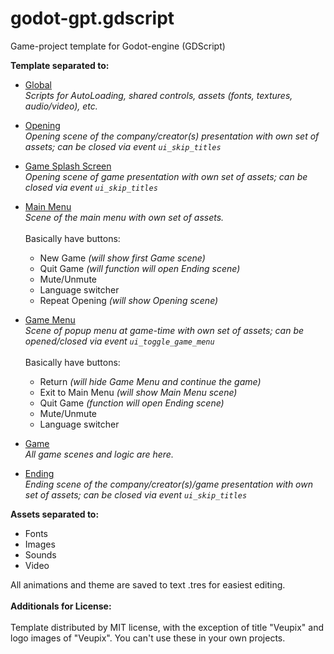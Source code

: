 # godot-gpt.gdscript
Game-project template for Godot-engine (GDScript)

**Template separated to:**
* [Global](0_Global)<br/>
_Scripts for AutoLoading, shared controls, assets (fonts, textures, audio/video), etc._

* [Opening](1_Opening)<br/>
_Opening scene of the company/creator(s) presentation with own set of assets; can be closed via event `ui_skip_titles`_

* [Game Splash Screen](2_GameSplash)<br/>
_Opening scene of game presentation with own set of assets; can be closed via event `ui_skip_titles`_

* [Main Menu](3_MainMenu)<br/>
_Scene of the main menu with own set of assets._<br/><br/>
Basically have buttons:
  * New Game _(will show first Game scene)_
  * Quit Game _(will function will open Ending scene)_
  * Mute/Unmute
  * Language switcher
  * Repeat Opening _(will show Opening scene)_

* [Game Menu](4_GameMenu)<br/>
_Scene of popup menu at game-time with own set of assets; can be opened/closed via event `ui_toggle_game_menu`_<br/><br/>
Basically have buttons:
  * Return _(will hide Game Menu and continue the game)_
  * Exit to Main Menu _(will show Main Menu scene)_
  * Quit Game _(function will open Ending scene)_
  * Mute/Unmute
  * Language switcher

* [Game](5_Game)<br/>
_All game scenes and logic are here._

* [Ending](6_Ending)<br/>
_Ending scene of the company/creator(s)/game presentation with own set of assets; can be closed via event `ui_skip_titles`_

**Assets separated to:**
* Fonts
* Images
* Sounds
* Video

All animations and theme are saved to text .tres for easiest editing.
<br/>
<br/>
**Additionals for License:**
<br/>
<br/>
Template distributed by MIT license, with the exception of title "Veupix" and logo images of "Veupix". You can't use these in your own projects.